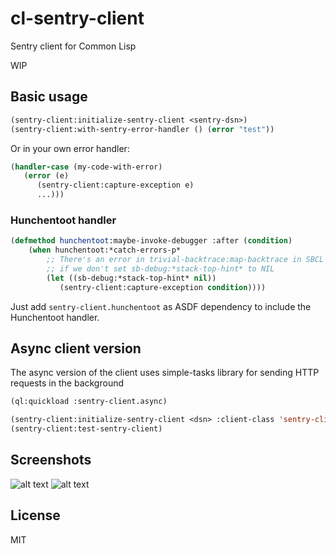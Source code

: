 # cl-sentry-client

Sentry client for Common Lisp

WIP

## Basic usage

```lisp
(sentry-client:initialize-sentry-client <sentry-dsn>)
(sentry-client:with-sentry-error-handler () (error "test"))
```

Or in your own error handler: 

```lisp
(handler-case (my-code-with-error)
   (error (e)
      (sentry-client:capture-exception e)
      ...)))
```

### Hunchentoot handler

```lisp
(defmethod hunchentoot:maybe-invoke-debugger :after (condition)
    (when hunchentoot:*catch-errors-p*
        ;; There's an error in trivial-backtrace:map-backtrace in SBCL 
        ;; if we don't set sb-debug:*stack-top-hint* to NIL
        (let ((sb-debug:*stack-top-hint* nil)) 
           (sentry-client:capture-exception condition))))
```

Just add `sentry-client.hunchentoot` as ASDF dependency to include the Hunchentoot handler.

## Async client version

The async version of the client uses simple-tasks library for sending HTTP requests in the background

```lisp
(ql:quickload :sentry-client.async)

(sentry-client:initialize-sentry-client <dsn> :client-class 'sentry-client:async-sentry-client)
(sentry-client:test-sentry-client)
```

## Screenshots

![alt text](https://github.com/mmontone/cl-sentry-client/raw/master/doc/screenshot1.png "Screenshot 1")
![alt text](https://github.com/mmontone/cl-sentry-client/raw/master/doc/screenshot2.png "Screenshot 2")

## License

MIT
